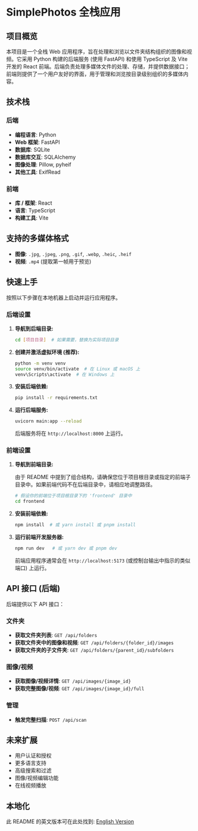 # SimplePhotos 全栈应用

## 项目概览

本项目是一个全栈 Web 应用程序，旨在处理和浏览以文件夹结构组织的图像和视频。它采用 Python 构建的后端服务 (使用 FastAPI) 和使用 TypeScript 及 Vite 开发的 React 前端。后端负责处理多媒体文件的处理、存储，并提供数据接口；前端则提供了一个用户友好的界面，用于管理和浏览按目录级别组织的多媒体内容。

## 技术栈

### 后端

- **编程语言**: Python
- **Web 框架**: FastAPI
- **数据库**: SQLite
- **数据库交互**: SQLAlchemy
- **图像处理**: Pillow, pyheif
- **其他工具**: ExifRead

### 前端

- **库 / 框架**: React
- **语言**: TypeScript
- **构建工具**: Vite

## 支持的多媒体格式

- **图像**: `.jpg`, `.jpeg`, `.png`, `.gif`, `.webp`, `.heic`, `.heif`
- **视频**: `.mp4` (提取第一帧用于预览)

## 快速上手

按照以下步骤在本地机器上启动并运行应用程序。

### 后端设置

1. **导航到后端目录:**

   ```bash
   cd [项目目录]  # 如果需要，替换为实际项目目录
   ```

2. **创建并激活虚拟环境 (推荐):**

   ```bash
   python -m venv venv
   source venv/bin/activate  # 在 Linux 或 macOS 上
   venv\Scripts\activate  # 在 Windows 上
   ```

3. **安装后端依赖:**

   ```bash
   pip install -r requirements.txt
   ```

4. **运行后端服务:**

   ```bash
   uvicorn main:app --reload
   ```

   后端服务将在 `http://localhost:8000` 上运行。

### 前端设置

1. **导航到前端目录:**

   由于 README 中提到了组合结构，请确保您位于项目根目录或指定的前端子目录中。如果前端代码不在后端目录中，请相应地调整路径。

   ```bash
   # 假设你的前端位于项目根目录下的 'frontend' 目录中
   cd frontend
   ```

2. **安装前端依赖:**

   ```bash
   npm install  # 或 yarn install 或 pnpm install
   ```

3. **运行前端开发服务器:**

   ```bash
   npm run dev   # 或 yarn dev 或 pnpm dev
   ```

   前端应用程序通常会在 `http://localhost:5173` (或控制台输出中指示的类似端口) 上运行。

## API 接口 (后端)

后端提供以下 API 接口：

### 文件夹

- **获取文件夹列表**: `GET /api/folders`
- **获取文件夹中的图像和视频**: `GET /api/folders/{folder_id}/images`
- **获取文件夹的子文件夹**: `GET /api/folders/{parent_id}/subfolders`

### 图像/视频

- **获取图像/视频详情**: `GET /api/images/{image_id}`
- **获取完整图像/视频**: `GET /api/images/{image_id}/full`

### 管理

- **触发完整扫描**: `POST /api/scan`

## 未来扩展

- 用户认证和授权
- 更多语言支持
- 高级搜索和过滤
- 图像/视频编辑功能
- 在线视频播放

## 本地化

此 README 的英文版本可在此处找到: [English Version](README.md)